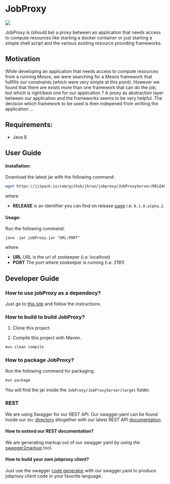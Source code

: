 # JobProxy

[![](https://jitpack.io/v/jkrue/jobproxy.svg)](https://jitpack.io/#jkrue/jobproxy)

JobProxy is (should be) a proxy between an application that needs access to compute resources like starting a docker container or just starting a simple shell script and the various existing resource providing frameworks. 

## Motivation
While developing an application that needs access to compute resources from a running Mesos, we were searching for a Mesos framework that fullfills our constraints (which were very simple at this point). However we found that there are exists more than one framework that can do the job, but which is right/best one for our application ? A proxy as abstraction layer between our application and the frameworks seems to be very helpful. The decision which framework to be used is then indepened from writting the application ...

## Requirements:

* Java 8

## User Guide

#### Installation:

Download the latest jar with the following command:

~~~BASH
wget https://jitpack.io/com/github/jkrue/jobproxy/JobProxyServer/RELEASE/JobProxyServer-RELEASE.jar
~~~

where 
  
  * **RELEASE** is an identifier you can find on release [page](https://github.com/jkrue/jobproxy/releases) i.e: `0.1.0.alpha.2`.

#### Usage:

Run the following command:

~~~
java -jar jobProxy.jar "URL:PORT"
~~~

where 

  * **URL** URL is the url of zookeeper (i.e: localhost) 
  * **PORT** The port where zookeeper is running (i.e: 2181)

## Developer Guide

### How to use jobProxy as a dependecy?

Just go to [this site](https://jitpack.io/#jkrue/jobproxy) and follow the instructions.

### How to build to build JobProxy?

1. Clone this project.

2. Compile this project with Maven.

~~~Bash
mvn clean compile
~~~

### How to package JobProxy?

Run the following command for packaging. 

~~~Bash
mvn package
~~~

You will find the jar inside the `JobProxy/JobProxyServer/target` folder.

### REST

We are using Swagger for our REST API. Our swagger.yaml can be found inside our `doc` [directory](doc/REST) altogether with our
latest REST API [documentation]().

#### How to extend our REST documentation?

We are generating markup out of our swagger yaml by using the [swagger2markup](https://swagger2markup.readme.io/docs) tool.

#### How to build your own jobproxy client?

Just use the swagger [code generator](https://github.com/swagger-api/swagger-codegen) with our swagger.yaml to produce jobproxy client code in your favorite language.


